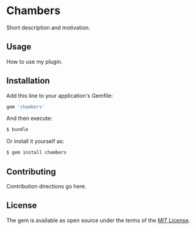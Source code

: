 # Chambers
Short description and motivation.

## Usage
How to use my plugin.

## Installation
Add this line to your application's Gemfile:

```ruby
gem 'chambers'
```

And then execute:
```bash
$ bundle
```

Or install it yourself as:
```bash
$ gem install chambers
```

## Contributing
Contribution directions go here.

## License
The gem is available as open source under the terms of the [MIT License](https://opensource.org/licenses/MIT).
